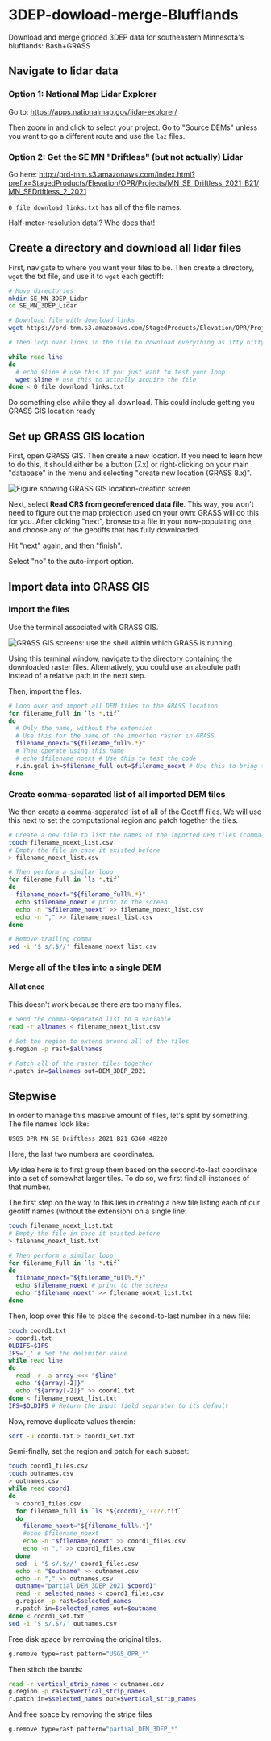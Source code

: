 # 3DEP-dowload-merge-Blufflands
Download and merge gridded 3DEP data for southeastern Minnesota's blufflands: Bash+GRASS

## Navigate to lidar data

### Option 1: National Map Lidar Explorer

Go to:
https://apps.nationalmap.gov/lidar-explorer/

Then zoom in and click to select your project. Go to "Source DEMs" unless you want to go a different route and use the `laz` files.

### Option 2: Get the SE MN "Driftless" (but not actually) Lidar

Go here:
http://prd-tnm.s3.amazonaws.com/index.html?prefix=StagedProducts/Elevation/OPR/Projects/MN_SE_Driftless_2021_B21/MN_SEDriftless_2_2021

`0_file_download_links.txt` has all of the file names.

Half-meter-resolution data!? Who does that!


## Create a directory and download all lidar files

First, navigate to where you want your files to be. Then create a directory, `wget` the txt file, and use it to `wget` each geotiff:

```bash
# Move directories
mkdir SE_MN_3DEP_Lidar
cd SE_MN_3DEP_Lidar

# Download file with download links
wget https://prd-tnm.s3.amazonaws.com/StagedProducts/Elevation/OPR/Projects/MN_SE_Driftless_2021_B21/MN_SEDriftless_2_2021/0_file_download_links.txt

# Then loop over lines in the file to download everything as itty bitty tiles

while read line
do
  # echo $line # use this if you just want to test your loop
  wget $line # use this to actually acquire the file
done < 0_file_download_links.txt
```

Do something else while they all download. This could include getting you GRASS GIS location ready


## Set up GRASS GIS location

First, open GRASS GIS. Then create a new location. If you need to learn how to do this, it should either be a button (7.x) or right-clicking on your main "database" in the menu and selecting "create new location (GRASS 8.x)".

![Figure showing GRASS GIS location-creation screen](https://github.com/MNiMORPH/3DEP-dowload-merge-Blufflands/blob/main/figures/NewLocation__GRASS_GIS__SE_MN_3DEP_Lidar.png)

Next, select **Read CRS from georeferenced data file**. This way, you won't need to figure out the map projection used on your own: GRASS will do this for you. After clicking "next", browse to a file in your now-populating one, and choose any of the geotiffs that has fully downloaded.

Hit "next" again, and then "finish".

Select "no" to the auto-import option.


## Import data into GRASS GIS

### Import the files

Use the terminal associated with GRASS GIS.

![GRASS GIS screens: use the shell within which GRASS is running.](https://github.com/MNiMORPH/3DEP-dowload-merge-Blufflands/blob/main/figures/UseTerminal.png)

Using this terminal window, navigate to the directory containing the downloaded raster files. Alternatively, you could use an absolute path instead of a relative path in the next step.

Then, import the files.

```bash
# Loop over and import all DEM tiles to the GRASS location
for filename_full in `ls *.tif`
do
  # Only the name, without the extension
  # Use this for the name of the imported raster in GRASS
  filename_noext="${filename_full%.*}"
  # Then operate using this name
  # echo $filename_noext # Use this to test the code
  r.in.gdal in=$filename_full out=$filename_noext # Use this to bring the file into GRASS
done
```

### Create comma-separated list of all imported DEM tiles

We then create a comma-separated list of all of the Geotiff files. We will use this next to set the computational region and patch together the tiles.

```bash
# Create a new file to list the names of the imported DEM tiles (comma-separated)
touch filename_noext_list.csv
# Empty the file in case it existed before
> filename_noext_list.csv

# Then perform a similar loop
for filename_full in `ls *.tif`
do
  filename_noext="${filename_full%.*}"
  echo $filename_noext # print to the screen
  echo -n "$filename_noext" >> filename_noext_list.csv
  echo -n "," >> filename_noext_list.csv
done

# Remove trailing comma
sed -i '$ s/.$//' filename_noext_list.csv
```

### Merge all of the tiles into a single DEM

#### All at once

This doesn't work because there are too many files.

```bash
# Send the comma-separated list to a variable
read -r allnames < filename_noext_list.csv

# Set the region to extend around all of the tiles
g.region -p rast=$allnames

# Patch all of the raster tiles together
r.patch in=$allnames out=DEM_3DEP_2021
```

## Stepwise

In order to manage this massive amount of files, let's split by something. The file names look like:
```bash
USGS_OPR_MN_SE_Driftless_2021_B21_6360_48220
```
Here, the last two numbers are coordinates.

My idea here is to first group them based on the second-to-last coordinate into a set of somewhat larger tiles. To do so, we first find all instances of that number.

The first step on the way to this lies in creating a new file listing each of our geotiff names (without the extension) on a single line:
```bash
touch filename_noext_list.txt
# Empty the file in case it existed before
> filename_noext_list.txt

# Then perform a similar loop
for filename_full in `ls *.tif`
do
  filename_noext="${filename_full%.*}"
  echo $filename_noext # print to the screen
  echo "$filename_noext" >> filename_noext_list.txt
done
```

Then, loop over this file to place the second-to-last number in a new file:
```bash
touch coord1.txt
> coord1.txt
OLDIFS=$IFS
IFS='_' # Set the delimiter value
while read line
do
  read -r -a array <<< "$line"
  echo "${array[-2]}"
  echo "${array[-2]}" >> coord1.txt
done < filename_noext_list.txt
IFS=$OLDIFS # Return the input field separator to its default
```

Now, remove duplicate values therein:
```bash
sort -u coord1.txt > coord1_set.txt
```

Semi-finally, set the region and patch for each subset:
```bash
touch coord1_files.csv
touch outnames.csv
> outnames.csv
while read coord1
do
  > coord1_files.csv
  for filename_full in `ls *${coord1}_?????.tif`
  do
    filename_noext="${filename_full%.*}"
    #echo $filename_noext
    echo -n "$filename_noext" >> coord1_files.csv
    echo -n "," >> coord1_files.csv
  done
  sed -i '$ s/.$//' coord1_files.csv
  echo -n "$outname" >> outnames.csv
  echo -n "," >> outnames.csv
  outname="partial_DEM_3DEP_2021_$coord1"
  read -r selected_names < coord1_files.csv
  g.region -p rast=$selected_names
  r.patch in=$selected_names out=$outname
done < coord1_set.txt
sed -i '$ s/.$//' outnames.csv
```

Free disk space by removing the original tiles.
```bash
g.remove type=rast pattern="USGS_OPR_*"
```

Then stitch the bands:
```bash
read -r vertical_strip_names < outnames.csv
g.region -p rast=$vertical_strip_names
r.patch in=$selected_names out=$vertical_strip_names
```

And free space by removing the stripe files
```bash
g.remove type=rast pattern="partial_DEM_3DEP_*"
```
